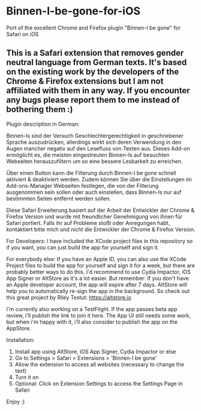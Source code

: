 # Binnen-I-be-gone-for-iOS
Port of the excellent Chrome and Firefox plugin "Binnen-I be gone" for Safari on iOS

This is a Safari extension that removes gender neutral language from German texts. It's based on the existing work by the developers of the Chrome & Firefox extensions but I am not affiliated with them in any way. If you encounter any bugs please report them to me instead of bothering them :)
---------------------------------------------------------------------------
Plugin description in German: 

Binnen-Is sind der Versuch Geschlechtergerechtigkeit in geschriebener Sprache auszudrücken, allerdings wirkt sich deren Verwendung in den Augen mancher negativ auf den Lesefluss von Texten aus. Dieses Add-on ermöglicht es, die meisten eingestreuten Binnen-Is auf besuchten Webseiten herauszufiltern um so eine bessere Lesbarkeit zu erreichen.

Über einen Button kann die Filterung durch Binnen-I be gone schnell aktiviert & deaktiviert werden. Zudem können Sie über die Einstellungen im Add-ons-Manager Webseiten festlegen, die von der Filterung ausgenommen sein sollen oder auch einstellen, dass Binnen-Is nur auf bestimmten Seiten entfernt werden sollen.

Diese Safari Erweiterung basiert auf der Arbeit der Entwickler der Chrome & Firefox Version und wurde mit freundlicher Genehmigung von ihnen für Safari portiert. Falls ihr auf Probleme stoßt oder Anregungen habt, kontaktiert bitte mich und nicht die Entwickler der Chrome & Firefox Version.


For Developers:
I have included the XCode project files in this repository so if you want, you can just build the app for yourself and sign it. 

For everybody else:
If you have an Apple ID, you can also use the XCode Project files to build the app for yourself and sign it for a week, but there are probably better ways to do this.
I'd recommend to use Cydia Impactor, iOS App Signer or AltStore as it's a lot easier.
But remember: If you don't have an Apple developer account, the app will expire after 7 days.
AltStore will help you to automatically re-sign the app in the background. 
So check out this great project by Riley Testut:
https://altstore.io

I'm currently also working on a TestFlight. If the app passes beta app review, i'll publish the link to join it here.
The App UI still needs some work, but when i'm happy with it, i'll also consider to publish the app on the AppStore.




Installation:
1) Install app using AltStore, iOS App Signer, Cydia Impactor or else
2) Go to Settings > Safari > Extensions > 'Binnen-I be gone'
3) Allow the extension to access all websites (necessary to change the text)
4) Turn it on
5) Optional: Click on Extension Settings to access the Settings Page in Safari

Enjoy :)
